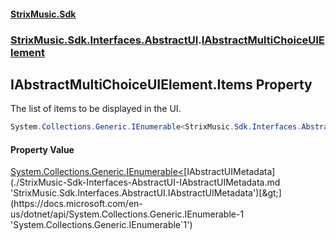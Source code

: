 #### [StrixMusic.Sdk](./index.md 'index')
### [StrixMusic.Sdk.Interfaces.AbstractUI](./StrixMusic-Sdk-Interfaces-AbstractUI.md 'StrixMusic.Sdk.Interfaces.AbstractUI').[IAbstractMultiChoiceUIElement](./StrixMusic-Sdk-Interfaces-AbstractUI-IAbstractMultiChoiceUIElement.md 'StrixMusic.Sdk.Interfaces.AbstractUI.IAbstractMultiChoiceUIElement')
## IAbstractMultiChoiceUIElement.Items Property
The list of items to be displayed in the UI.  
```csharp
System.Collections.Generic.IEnumerable<StrixMusic.Sdk.Interfaces.AbstractUI.IAbstractUIMetadata> Items { get; }
```
#### Property Value
[System.Collections.Generic.IEnumerable&lt;](https://docs.microsoft.com/en-us/dotnet/api/System.Collections.Generic.IEnumerable-1 'System.Collections.Generic.IEnumerable`1')[IAbstractUIMetadata](./StrixMusic-Sdk-Interfaces-AbstractUI-IAbstractUIMetadata.md 'StrixMusic.Sdk.Interfaces.AbstractUI.IAbstractUIMetadata')[&gt;](https://docs.microsoft.com/en-us/dotnet/api/System.Collections.Generic.IEnumerable-1 'System.Collections.Generic.IEnumerable`1')  
